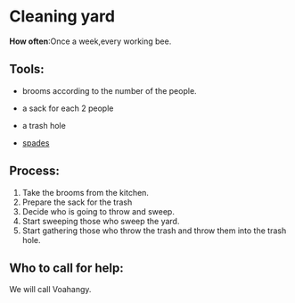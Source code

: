 # Cleaning yard 

**How often**:Once a week,every working bee.

## Tools:

- brooms according to the number of the people.

- a sack for each 2 people

- a  trash hole

- [spades](http://@bigmarket.com)



## Process:

  1. Take the brooms from the kitchen.
  1. Prepare the sack for the trash
  1. Decide who is going to throw and sweep.
  1. Start sweeping  those who sweep the yard.
  1. Start gathering those who throw the trash and throw them into the trash hole.


 ## Who to call for help:
 We will call Voahangy.
      

